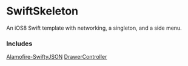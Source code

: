 # SwiftSkeleton
An iOS8 Swift template with networking, a singleton, and a side menu. 

### Includes
[Alamofire-SwiftyJSON](https://github.com/SwiftyJSON/Alamofire-SwiftyJSON)
[DrawerController](https://github.com/sascha/DrawerController)

